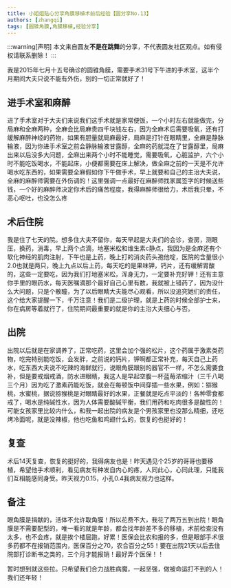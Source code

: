 ```yaml
---
title: 小姐姐贴心分享角膜移植术前后经验【圆分享No.13】
authors: [zhangqi]
tags: [圆锥角膜,角膜移植,经验分享]
---
```


:::warning[声明]
本文来自圆友**不是在跳舞**的分享，不代表圆友社区观点。如有侵权请联系删除！
:::

我是2015年七月十五号确诊的圆锥角膜，需要手术31号下午进的手术室，这半个月期间大夫只说不能有外伤，别的一切正常就好了！

## 进手术室和麻醉

进了手术室对于大夫们来说我们这手术就是家常便饭，一个小时左右就能做完，分局麻和全麻两种，全麻会比局麻贵四千块钱左右，因为全麻术后需要吸氧，还有打缓解麻醉神经的药物，如果有胆量就局麻最好，局麻是打针在眼睛里，全麻是静脉输液，因为你进手术室之前会静脉输液甘露醇，全麻的药就混在了甘露醇里，局麻出来以后没多大问题，全麻出来两个小时不能睡觉，需要吸氧，心脏监护，六个小时不能吃饭喝水，不能起床，小便都需要在床上解决，做全麻之前的一天是不允许喝水吃东西的，如果需要全麻假如你下午做手术，早上就要和自己的主治大夫说，全麻的麻醉师需要在外伤调的！这里强调一点最好在麻醉师找家属签字的时候送些钱，一个好的麻醉师决定你术后的痛苦程度，我得麻醉师很给力，术后我只晕，不恶心呕吐，也没怎么疼

## 术后住院

我是住了七天的院。想多住大夫不留你，每天早起是大夫们的会诊，查房，测眼压，换药，消毒，早上两个点滴，地塞米松和维生素c静点，我因为是全麻还有个软化神经的肌肉注射，下午也是上药，晚上打的消炎药头孢他啶，医院的含量很小2.0也就是两只，晚上九点以后上药，每天吃的是果味钾，钙片，还有缓解胃酸的，这些一定要吃，因为我们打地塞米松，浑身无力，一定要补充好钾！还有主意你手里的眼药水，每天医嘱滴那个最好自己心里有数，我就被上错药了，因为没什么大问题，只是个散瞳，为了以后眼睛大夫能尽心观看，所以没追究她们的责任，这个给大家提醒一下，千万注意！我们是二级护理，就是上药的时候全部护士来，你在病房等着就行了，住院期间最重要的就是你的主治大夫细心与否。

## 出院

出院以后就是在家调养了，正常吃药，这里会加个强的松片，这个药属于激素类药物，吃完特别能吃饭，会发胖，之前说的钙片，钾啊都正常补充，每天自己上药水，吃东西大夫说不吃辣的海鲜就行，说眼角膜跟别的器官不一样，不怎么需要食补，但是要戒烟戒酒，防水进眼睛，我这人是早起空腹一杯蓝莓浓缩汁（三千八喝三个月）因为吃了激素药能吃饭，就会在每顿饭中间穿插一些水果，例如：猕猴桃，水蜜桃，据说猕猴桃是对眼睛最好的水果，正餐就是吃点平淡的！各种零食都戒了，喝水是纯碱性水，因为人体需要酸碱平衡，我们用药和吃肉很多是酸性的！可能女孩家里比较内什么，和我一起出院的病友是个男孩家里也没那么精细，还吃烤冷面呢，就是没辣椒，他也吃鱼和鸡翅什么的，恢复的也挺好的！

## 复查

术后14天复查，恢复的挺好的，我得病友也是！昨天遇见个25岁的哥哥也要移植，希望他手术顺利，看见病友有种发自内心的疼，人同此心，心同此理，只能我们互相能感同身受。昨天视力0.15，小孔0.4我病友视力也这样。

## 备注

眼角膜是捐献的，活体不允许取角膜！所以花费不大，我花了两万五到出院！眼角膜是不需要配型的，唯一看的就是年龄，都会找年龄差不多的移植，术前检查没有太多，也不会疼，就是挨个楼层跑，好累！医保会比农和报的多，但是眼部手术很多药都不在报销范围内，医保百分之70，农合百分之55！要在出院21天以后去住院部打诊断书之类的，三个月才能报销！最好弄个医保！！

暂时想到就这些拉。只希望我们合力战胜病魔，一起坚强，做被命运打不到的人！我们还年轻！
